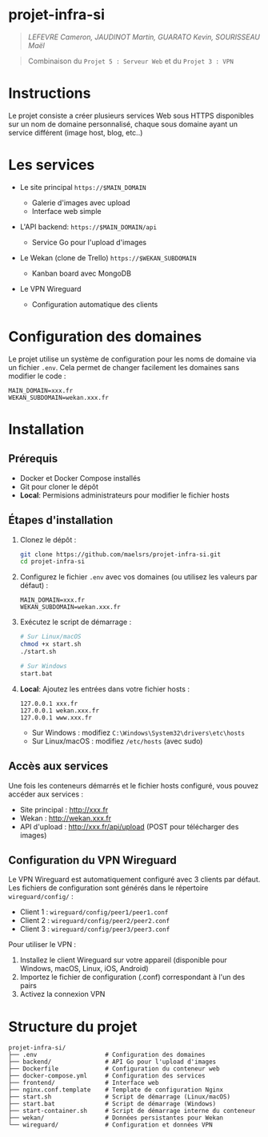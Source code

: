 # projet-infra-si
> *LEFEVRE Cameron, JAUDINOT Martin, GUARATO Kevin, SOURISSEAU Maël*

> Combinaison du `Projet 5 : Serveur Web` et du `Projet 3 : VPN`

# Instructions

Le projet consiste a créer plusieurs services Web sous HTTPS disponibles sur un nom de domaine personnalisé, chaque sous domaine ayant un service différent (image host, blog, etc..)

# Les services

* Le site principal `https://$MAIN_DOMAIN`
  * Galerie d'images avec upload
  * Interface web simple

* L'API backend: `https://$MAIN_DOMAIN/api`
  * Service Go pour l'upload d'images

* Le Wekan (clone de Trello) `https://$WEKAN_SUBDOMAIN`
  * Kanban board avec MongoDB

* Le VPN Wireguard
  * Configuration automatique des clients

# Configuration des domaines

Le projet utilise un système de configuration pour les noms de domaine via un fichier `.env`. Cela permet de changer facilement les domaines sans modifier le code :

```
MAIN_DOMAIN=xxx.fr
WEKAN_SUBDOMAIN=wekan.xxx.fr
```

# Installation

## Prérequis

- Docker et Docker Compose installés
- Git pour cloner le dépôt
- **Local**: Permisions administrateurs pour modifier le fichier hosts

## Étapes d'installation

1. Clonez le dépôt :
   ```bash
   git clone https://github.com/maelsrs/projet-infra-si.git
   cd projet-infra-si
   ```

2. Configurez le fichier `.env` avec vos domaines (ou utilisez les valeurs par défaut) :
   ```
   MAIN_DOMAIN=xxx.fr
   WEKAN_SUBDOMAIN=wekan.xxx.fr
   ```

3. Exécutez le script de démarrage :
   ```bash
   # Sur Linux/macOS
   chmod +x start.sh
   ./start.sh
   
   # Sur Windows
   start.bat
   ```

4. **Local**: Ajoutez les entrées dans votre fichier hosts :
   ```
   127.0.0.1 xxx.fr
   127.0.0.1 wekan.xxx.fr
   127.0.0.1 www.xxx.fr
   ```
   - Sur Windows : modifiez `C:\Windows\System32\drivers\etc\hosts`
   - Sur Linux/macOS : modifiez `/etc/hosts` (avec sudo)

## Accès aux services

Une fois les conteneurs démarrés et le fichier hosts configuré, vous pouvez accéder aux services :

- Site principal : http://xxx.fr
- Wekan : http://wekan.xxx.fr
- API d'upload : http://xxx.fr/api/upload (POST pour télécharger des images)

## Configuration du VPN Wireguard

Le VPN Wireguard est automatiquement configuré avec 3 clients par défaut. Les fichiers de configuration sont générés dans le répertoire `wireguard/config/` :

- Client 1 : `wireguard/config/peer1/peer1.conf`
- Client 2 : `wireguard/config/peer2/peer2.conf`
- Client 3 : `wireguard/config/peer3/peer3.conf`

Pour utiliser le VPN :
1. Installez le client Wireguard sur votre appareil (disponible pour Windows, macOS, Linux, iOS, Android)
2. Importez le fichier de configuration (.conf) correspondant à l'un des pairs
3. Activez la connexion VPN

# Structure du projet

```
projet-infra-si/
├── .env                   # Configuration des domaines
├── backend/               # API Go pour l'upload d'images
├── Dockerfile             # Configuration du conteneur web
├── docker-compose.yml     # Configuration des services
├── frontend/              # Interface web
├── nginx.conf.template    # Template de configuration Nginx
├── start.sh               # Script de démarrage (Linux/macOS)
├── start.bat              # Script de démarrage (Windows)
├── start-container.sh     # Script de démarrage interne du conteneur
├── wekan/                 # Données persistantes pour Wekan
└── wireguard/             # Configuration et données VPN
```
